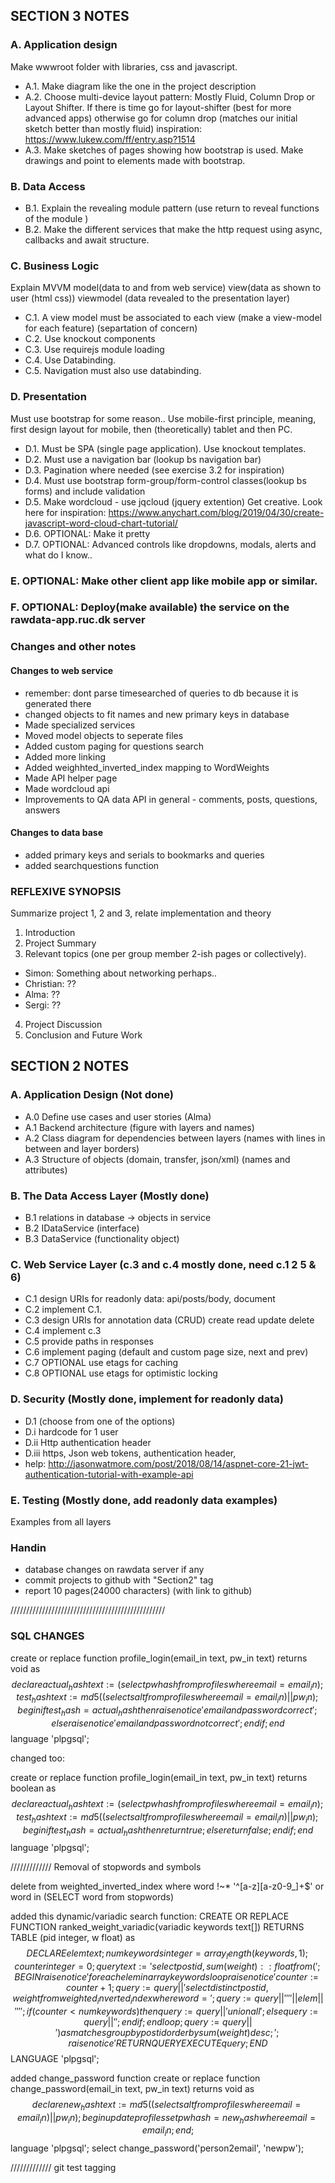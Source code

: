 ## SECTION 3 NOTES

### A. Application design
Make wwwroot folder with libraries, css and javascript.
- A.1. Make diagram like the one in the project description
- A.2. Choose multi-device layout pattern: Mostly Fluid, Column Drop or Layout Shifter.
If there is time go for layout-shifter (best for more advanced apps) otherwise go for column drop (matches our initial sketch better than mostly fluid) inspiration: https://www.lukew.com/ff/entry.asp?1514
- A.3. Make sketches of pages showing how bootstrap is used.
Make drawings and point to elements made with bootstrap.

### B. Data Access

- B.1. Explain the revealing module pattern (use return to reveal functions of the module )
- B.2. Make the different services that make the http request using async,  callbacks and await structure.

### C. Business Logic
Explain MVVM model(data to and from web service) view(data as shown to user (html css)) viewmodel (data revealed to the presentation layer)
- C.1. A view model must be associated to each view (make a view-model for each feature) (separtation of concern)
- C.2. Use knockout components
- C.3. Use requirejs module loading
- C.4. Use Databinding.
- C.5. Navigation must also use databinding.

### D. Presentation
Must use bootstrap for some reason.. Use mobile-first principle, meaning, first design layout for mobile, then (theoretically) tablet and then PC.
- D.1. Must be SPA (single page application). Use knockout templates.
- D.2. Must use a navigation bar (lookup bs navigation bar)
- D.3. Pagination where needed (see exercise 3.2 for inspiration)
- D.4. Must use bootstrap form-group/form-control classes(lookup bs forms) and include validation
- D.5. Make wordcloud - use jqcloud (jquery extention)
Get creative. Look here for inspiration: https://www.anychart.com/blog/2019/04/30/create-javascript-word-cloud-chart-tutorial/
- D.6. OPTIONAL: Make it pretty
- D.7. OPTIONAL: Advanced controls like dropdowns, modals, alerts and what do I know..

### E. OPTIONAL: Make other client app like mobile app or similar.
### F. OPTIONAL: Deploy(make available) the service on the rawdata-app.ruc.dk server

### Changes and other notes

#### Changes to web service
- remember: dont parse timesearched of queries to db because it is generated there
- changed objects to fit names and new primary keys in database
- Made specialized services
- Moved model objects to seperate files
- Added custom paging for questions search
- Added more linking
- Added weighhted\_inverted\_index mapping to WordWeights
- Made API helper page
- Made wordcloud api
- Improvements to QA data API in general - comments, posts, questions, answers


#### Changes to data base
- added primary keys and serials to bookmarks and queries
- added searchquestions function

### REFLEXIVE SYNOPSIS
Summarize project 1, 2 and 3, relate implementation and theory
1. Introduction
2. Project Summary
3. Relevant topics (one per group member 2-ish pages or collectively).

- Simon: Something about networking perhaps..
- Christian: ??
- Alma: ??
- Sergi: ??

4. Project Discussion
5. Conclusion and Future Work

## SECTION 2 NOTES

### A. Application Design (Not done)

- A.0 Define use cases and user stories (Alma)
- A.1 Backend architecture (figure with layers and names)
- A.2 Class diagram for dependencies between layers (names with lines in between and layer borders)
- A.3 Structure of objects (domain, transfer, json/xml) (names and attributes)


### B. The Data Access Layer (Mostly done)

- B.1 relations in database -> objects in service
- B.2 IDataService (interface)
- B.3 DataService (functionality object)


### C. Web Service Layer (c.3 and c.4 mostly done, need c.1 2 5 & 6)

- C.1 design URIs for readonly data: api/posts/body, document
- C.2 implement C.1.
- C.3 design URIs for annotation data (CRUD) create read update delete
- C.4 implement c.3
- C.5 provide paths in responses 
- C.6 implement paging (default and custom page size, next and prev)
- C.7 OPTIONAL use etags for caching
- C.8 OPTIONAL use etags for optimistic locking


### D. Security (Mostly done, implement for readonly data)

- D.1 (choose from one of the options)
- D.i hardcode for 1 user
- D.ii Http authentication header
- D.iii https, Json web tokens, authentication header, 
- help: http://jasonwatmore.com/post/2018/08/14/aspnet-core-21-jwt-authentication-tutorial-with-example-api

### E. Testing (Mostly done, add readonly data examples)

Examples from all layers

### Handin
- database changes on rawdata server if any
- commit projects to github with "Section2" tag
- report 10 pages(24000 characters) (with link to github)

/////////////////////////////////////////////////
### SQL CHANGES 

create or replace function profile_login(email_in text, pw_in text)
returns void as $$
declare
actual_hash text := (select pwhash from profiles where email = email_in);
test_hash text := md5((select salt from profiles where email = email_in)||pw_in);
begin
if test_hash = actual_hash then
raise notice 'email and password correct';
else
raise notice 'email and password not correct';
end if;
end $$ language 'plpgsql';

changed too:

create or replace function profile_login(email_in text, pw_in text)
returns boolean as $$
declare
actual_hash text := (select pwhash from profiles where email = email_in);
test_hash text := md5((select salt from profiles where email = email_in)||pw_in);
begin
if test_hash = actual_hash then
return true;
else
return false;
end if;
end $$ language 'plpgsql';

///////////// Removal of stopwords and symbols

delete from weighted_inverted_index
where word !~* '^[a-z][a-z0-9_]+$'
or word in (SELECT word from stopwords)

added this dynamic/variadic search function:
CREATE OR REPLACE FUNCTION ranked_weight_variadic(variadic keywords text[])
 RETURNS TABLE (pid integer, w float) as $$
DECLARE
    elem text;
    numkeywords integer = array_length(keywords, 1);
    counter integer = 0;
    query text := 'select postid, sum(weight)::float from(';
BEGIN
    raise notice '%', numkeywords;
    foreach elem in array keywords
    loop
        raise notice '%', counter;
        counter := counter +1;
        query := query || 'select distinct postid, weight from weighted_inverted_index where word = ';
        query := query || '''' || elem || '''';
        if (counter < numkeywords) then
          query := query || ' union all ';
        else
            query := query || ' ';
        end if;
    end loop;
    query := query || ') as matches group by postid order by sum(weight) desc;';
    raise notice '%', query;
    RETURN QUERY EXECUTE query;
END$$
LANGUAGE 'plpgsql';

added change_password function
create or replace function change_password(email_in text, pw_in text)
returns void as $$
declare
new_hash text := md5((select salt from profiles where email = email_in)|| pw_in);
begin
update profiles
set pwhash = new_hash
where email = email_in;
end; $$
language 'plpgsql';
select change_password('person2email', 'newpw');

/////////////
git test
tagging
